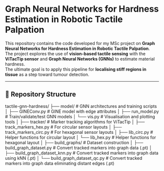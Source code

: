 # Graph Neural Networks for Hardness Estimation in Robotic Tactile Palpation

This repository contains the code developed for my MSc project on **Graph Neural Networks for Hardness Estimation in Robotic Tactile Palpation**.  
The project explores the use of **vision-based tactile sensing** with the **ViTacTip sensor** and **Graph Neural Networks (GNNs)** to estimate material hardness.  
The ultimate goal is to apply this pipeline for **localising stiff regions in tissue** as a step toward tumour detection.

---

## 📂 Repository Structure
tactile-gnn-hardness/
├── model/ # GNN architectures and training scripts
│ ├── GINEConv.py # GINE model with edge attributes
│ ├── run_model.py # Train/validate/test GNN models
│ └── vis.py # Visualisation and plotting tools
│
├── tracker/ # Marker tracking algorithms for ViTacTip
│ ├── track_markers_hex.py # For circular sensor layouts
│ ├── track_markers_circ.py # For hexagonal sensor layouts
│ ├── lib_circ.py # Helper functions for circular layout 
│ └── lib_hex.py # Helper functions for hexagonal layout 
│
├── build_graphs/ # Dataset construction
│ ├── build_graph_dataset.py # Convert tracked markers into graph data (.pt)
│ ├── build_graph_dataset_knn.py # Convert tracked markers into graph data using kNN (.pt)
│ └── build_graph_dataset_qc.py # Convert tracked markers into graph data eliminating distant edges (.pt)


